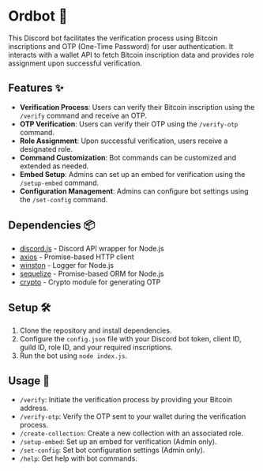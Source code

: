 # Ordbot 🤖

This Discord bot facilitates the verification process using Bitcoin inscriptions and OTP (One-Time Password) for user authentication. It interacts with a wallet API to fetch Bitcoin inscription data and provides role assignment upon successful verification.

## Features ✨
- **Verification Process**: Users can verify their Bitcoin inscription using the `/verify` command and receive an OTP.
- **OTP Verification**: Users can verify their OTP using the `/verify-otp` command.
- **Role Assignment**: Upon successful verification, users receive a designated role.
- **Command Customization**: Bot commands can be customized and extended as needed.
- **Embed Setup**: Admins can set up an embed for verification using the `/setup-embed` command.
- **Configuration Management**: Admins can configure bot settings using the `/set-config` command.

## Dependencies 📦
- [discord.js](https://discord.js.org/) - Discord API wrapper for Node.js
- [axios](https://github.com/axios/axios) - Promise-based HTTP client
- [winston](https://github.com/winstonjs/winston) - Logger for Node.js
- [sequelize](https://sequelize.org/) - Promise-based ORM for Node.js
- [crypto](https://nodejs.org/api/crypto.html) - Crypto module for generating OTP

## Setup 🛠️
1. Clone the repository and install dependencies.
2. Configure the `config.json` file with your Discord bot token, client ID, guild ID, role ID, and your required inscriptions.
3. Run the bot using `node index.js`.

## Usage 🚀
- `/verify`: Initiate the verification process by providing your Bitcoin address.
- `/verify-otp`: Verify the OTP sent to your wallet during the verification process.
- `/create-collection`: Create a new collection with an associated role.
- `/setup-embed`: Set up an embed for verification (Admin only).
- `/set-config`: Set bot configuration settings (Admin only).
- `/help`: Get help with bot commands.
